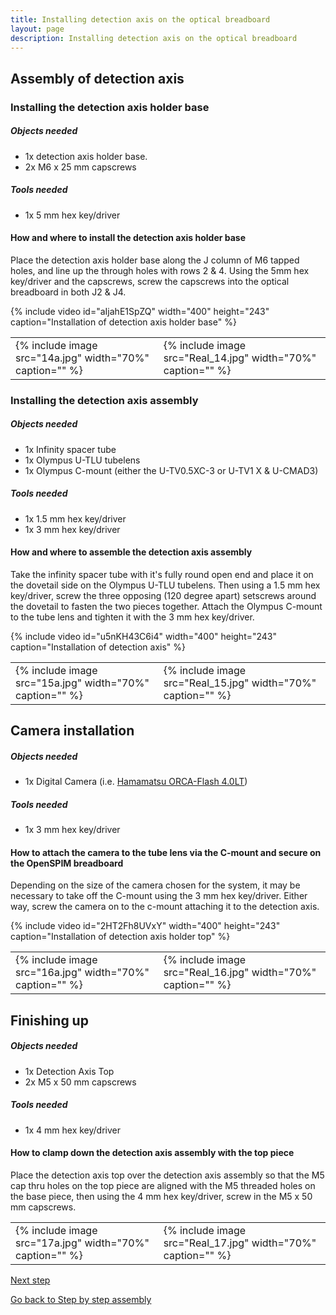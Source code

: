 ```yaml
---
title: Installing detection axis on the optical breadboard
layout: page
description: Installing detection axis on the optical breadboard
---
```

## Assembly of detection axis

### Installing the detection axis holder base

##### Objects needed

  - 1x detection axis holder base.
  - 2x M6 x 25 mm capscrews

##### Tools needed

  - 1x 5 mm hex key/driver

#### How and where to install the detection axis holder base

Place the detection axis holder base along the J column of M6 tapped holes, and line up the through holes with rows 2 & 4. Using the 5mm hex key/driver and the capscrews, screw the capscrews into the optical breadboard in both J2 & J4.

{% include video id="aIjahE1SpZQ" width="400" height="243" caption="Installation of detection axis holder base" %}

<table>
<tr>
<td>{% include image src="14a.jpg" width="70%" caption="" %}</td>
<td>{% include image src="Real_14.jpg" width="70%" caption="" %}</td>
</tr>
</table>

### Installing the detection axis assembly

##### Objects needed

  - 1x Infinity spacer tube
  - 1x Olympus U-TLU tubelens
  - 1x Olympus C-mount (either the U-TV0.5XC-3 or U-TV1 X & U-CMAD3)

##### Tools needed

  - 1x 1.5 mm hex key/driver
  - 1x 3 mm hex key/driver

#### How and where to assemble the detection axis assembly

Take the infinity spacer tube with it's fully round open end and place it on the dovetail side on the Olympus U-TLU tubelens. Then using a 1.5 mm hex key/driver, screw the three opposing (120 degree apart) setscrews around the dovetail to fasten the two pieces together. Attach the Olympus C-mount to the tube lens and tighten it with the 3 mm hex key/driver.

{% include video id="u5nKH43C6i4" width="400" height="243" caption="Installation of detection axis" %}

<table>
<tr>
<td>{% include image src="15a.jpg" width="70%" caption="" %}</td>
<td>{% include image src="Real_15.jpg" width="70%" caption="" %}</td>
</tr>
</table>

## Camera installation

##### Objects needed

  - 1x Digital Camera (i.e. [Hamamatsu ORCA-Flash 4.0LT](https://www.hamamatsu.com/eu/en/community/life_science_camera/product/search/C11440-42U/index.html))

##### Tools needed

  - 1x 3 mm hex key/driver

#### How to attach the camera to the tube lens via the C-mount and secure on the OpenSPIM breadboard

Depending on the size of the camera chosen for the system, it may be necessary to take off the C-mount using the 3 mm hex key/driver. Either way, screw the camera on to the c-mount attaching it to the detection axis.

{% include video id="2HT2Fh8UVxY" width="400" height="243" caption="Installation of detection axis holder top" %}

<table>
<tr>
<td>{% include image src="16a.jpg" width="70%" caption="" %}</td>
<td>{% include image src="Real_16.jpg" width="70%" caption="" %}</td>
</tr>
</table>

## Finishing up

##### Objects needed

  - 1x Detection Axis Top
  - 2x M5 x 50 mm capscrews

##### Tools needed

  - 1x 4 mm hex key/driver

#### How to clamp down the detection axis assembly with the top piece

Place the detection axis top over the detection axis assembly so that the M5 cap thru holes on the top piece are aligned with the M5 threaded holes on the base piece, then using the 4 mm hex key/driver, screw in the M5 x 50 mm capscrews.

<table>
<tr>
<td>{% include image src="17a.jpg" width="70%" caption="" %}</td>
<td>{% include image src="Real_17.jpg" width="70%" caption="" %}</td>
</tr>
</table>

[Next step](Install_the_4D_motor_system)

[Go back to Step by step assembly](Step_by_step_assembly)
